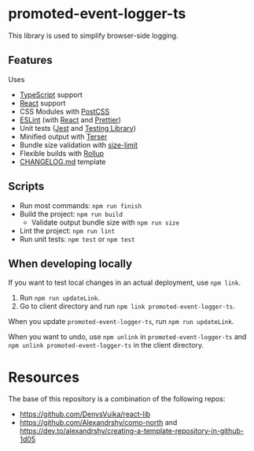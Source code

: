 # promoted-event-logger-ts

This library is used to simplify browser-side logging.

## Features

Uses
- [TypeScript](https://www.typescriptlang.org/) support
- [React](https://reactjs.org/) support
- CSS Modules with [PostCSS](https://postcss.org/)
- [ESLint](https://eslint.org/) (with [React](https://reactjs.org/) and [Prettier](https://prettier.io/))
- Unit tests ([Jest](https://jestjs.io/) and [Testing Library](https://testing-library.com/))
- Minified output with [Terser](https://terser.org/)
- Bundle size validation with [size-limit](https://github.com/ai/size-limit)
- Flexible builds with [Rollup](https://www.rollupjs.org/)
- [CHANGELOG.md](https://keepachangelog.com/en/1.0.0/) template

## Scripts

- Run most commands: `npm run finish`
- Build the project: `npm run build`
  - Validate output bundle size with `npm run size`
- Lint the project: `npm run lint`
- Run unit tests: `npm test` or `npm test`

## When developing locally

If you want to test local changes in an actual deployment, use `npm link`.

1. Run `npm run updateLink`.
4. Go to client directory and run `npm link promoted-event-logger-ts`.

When you update `promoted-event-logger-ts`, run `npm run updateLink`.

When you want to undo, use `npm unlink` in `promoted-event-logger-ts` and `npm unlink promoted-event-logger-ts` in the client directory.

# Resources

The base of this repository is a combination of the following repos:
- https://github.com/DenysVuika/react-lib
- https://github.com/Alexandrshy/como-north and https://dev.to/alexandrshy/creating-a-template-repository-in-github-1d05
